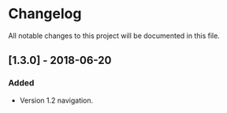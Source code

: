 # Changelog
All notable changes to this project will be documented in this file.

## [1.3.0] - 2018-06-20
### Added
- Version 1.2 navigation.
